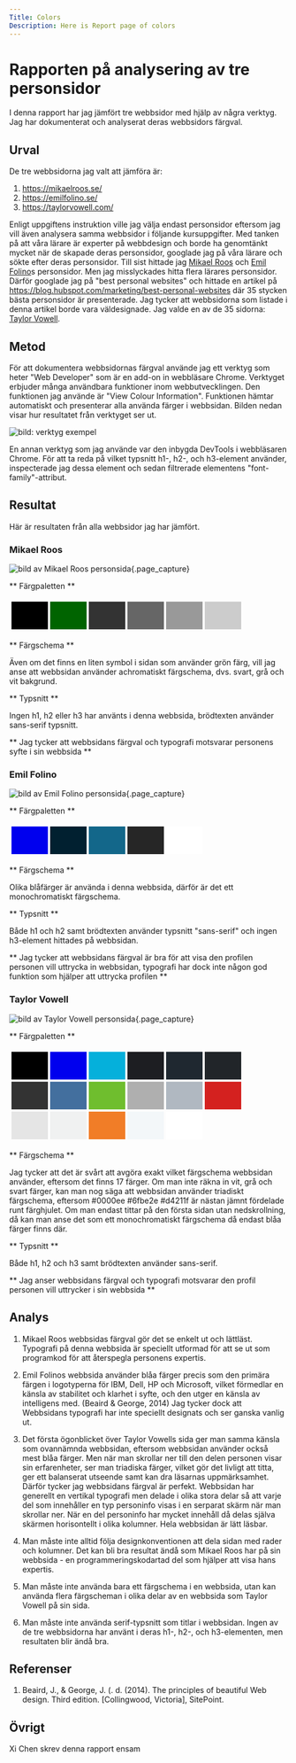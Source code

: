 ```yaml
---
Title: Colors
Description: Here is Report page of colors
---
```


Rapporten på analysering av tre personsidor
=======================

I denna rapport har jag jämfört tre webbsidor med hjälp av några verktyg. Jag har dokumenterat och analyserat deras webbsidors färgval.

Urval
-----------------------

De tre webbsidorna jag valt att jämföra är:
1. https://mikaelroos.se/
2. https://emilfolino.se/
3. https://taylorvowell.com/

Enligt uppgiftens instruktion ville jag välja endast personsidor eftersom jag vill även analysera samma webbsidor i följande kursuppgifter. Med tanken på att våra lärare är experter på webbdesign och borde ha genomtänkt mycket när de skapade deras personsidor, googlade jag på våra lärare och sökte efter deras personsidor. Till sist hittade jag [Mikael Roos](https://mikaelroos.se/) och [Emil Folino](https://emilfolino.se/)s personsidor. Men jag misslyckades hitta flera lärares personsidor. Därför googlade jag på "best personal websites" och hittade en artikel på https://blog.hubspot.com/marketing/best-personal-websites där 35 stycken bästa personsidor är presenterade. Jag tycker att webbsidorna som listade i denna artikel borde vara väldesignade. Jag valde en av de 35 sidorna: [Taylor Vowell](https://taylorvowell.com/). 

Metod
-----------------------

För att dokumentera webbsidornas färgval använde jag ett verktyg som heter "Web Developer" som är en add-on in webbläsare Chrome. Verktyget erbjuder många användbara funktioner inom webbutvecklingen. Den funktionen jag använde är "View Colour Information". Funktionen hämtar automatiskt och presenterar alla använda färger i webbsidan. Bilden nedan visar hur resultatet från verktyget ser ut.

![bild: verktyg exempel](%assets_url%/img/verktyg.png "verktyg exempel")

En annan verktyg som jag använde var den inbygda DevTools i webbläsaren Chrome. För att ta reda på vilket typsnitt h1-, h2-, och h3-element använder, inspecterade jag dessa element och sedan filtrerade elementens "font-family"-attribut. 

Resultat
-----------------------
Här är resultaten från alla webbsidor jag har jämfört.

### Mikael Roos

![bild av Mikael Roos personsida](%assets_url%/img/mikaelroos.png "bild av Mikael Roos personsida"){.page_capture}

** Färgpaletten **
<table style="border-spacing: 4px; border-collapse: separate">
<tr>
<td style="height: 50px; width: 50px; background-color: #000">
<td style="height: 50px; width: 50px; background-color: #006400">
<td style="height: 50px; width: 50px; background-color: #333">
<td style="height: 50px; width: 50px; background-color: #666">
<td style="height: 50px; width: 50px; background-color: #999">
<td style="height: 50px; width: 50px; background-color: #ccc">
</tr>
</table>

** Färgschema **

Även om det finns en liten symbol i sidan som använder grön färg, vill jag anse att webbsidan använder achromatiskt färgschema, dvs. svart, grå och vit bakgrund.

** Typsnitt **

Ingen h1, h2 eller h3 har använts i denna webbsida, brödtexten använder sans-serif typsnitt.

**  Jag tycker att webbsidans färgval och typografi motsvarar personens syfte i sin webbsida **

### Emil Folino

![bild av Emil Folino personsida](%assets_url%/img/emilfolino.png "bild av Emil Folino personsida"){.page_capture}

** Färgpaletten **
<table style="border-spacing: 4px; border-collapse: separate">
<tr>
<td style="height: 50px; width: 50px; background-color: #00e">
<td style="height: 50px; width: 50px; background-color: #012030">
<td style="height: 50px; width: 50px; background-color: #13678a">
<td style="height: 50px; width: 50px; background-color: #262626">
<td style="height: 50px; width: 50px; background-color: #fff">
</tr>
</table>

** Färgschema **

Olika blåfärger är använda i denna webbsida, därför är det ett monochromatiskt färgschema.

** Typsnitt **

Både h1 och h2 samt brödtexten använder typsnitt "sans-serif" och ingen h3-element hittades på webbsidan.

** Jag tycker att webbsidans färgval är bra för att visa den profilen personen vill uttrycka in webbsidan, typografi har dock inte någon god funktion som hjälper att uttrycka profilen **

### Taylor Vowell

![bild av Taylor Vowell personsida](%assets_url%/img/taylorvowell.png "bild av Taylor Vowell personsida"){.page_capture}

** Färgpaletten **
<table style="border-spacing: 4px; border-collapse: separate">
<tr>
<td style="height: 50px; width: 50px; background-color: #000">
<td style="height: 50px; width: 50px; background-color: #00e">
<td style="height: 50px; width: 50px; background-color: #05b0db">
<td style="height: 50px; width: 50px; background-color: #1d1e22">
<td style="height: 50px; width: 50px; background-color: #1f2830">
<td style="height: 50px; width: 50px; background-color: #212529">
</tr>
<tr>
<td style="height: 50px; width: 50px; background-color: #333">
<td style="height: 50px; width: 50px; background-color: #436f9e">
<td style="height: 50px; width: 50px; background-color: #6fbe2e">
<td style="height: 50px; width: 50px; background-color: #afafaf">
<td style="height: 50px; width: 50px; background-color: #b0b8c1">
<td style="height: 50px; width: 50px; background-color: #d4211f">
</tr>
<tr>
<td style="height: 50px; width: 50px; background-color: #e5e5e5">
<td style="height: 50px; width: 50px; background-color: #f0f1f1">
<td style="height: 50px; width: 50px; background-color: #f17d27">
<td style="height: 50px; width: 50px; background-color: #f3f7f9">
<td style="height: 50px; width: 50px; background-color: #fff">
</tr>
</table>

** Färgschema **

Jag tycker att det är svårt att avgöra exakt vilket färgschema webbsidan använder, eftersom det finns 17 färger. Om man inte räkna in vit, grå och svart färger, kan man nog säga att webbsidan använder triadiskt färgschema, eftersom #0000ee #6fbe2e #d4211f är nästan jämnt fördelade runt färghjulet. Om man endast tittar på den första sidan utan nedskrollning, då kan man anse det som ett monochromatiskt färgschema då endast blåa färger finns där.

** Typsnitt **

Både h1, h2 och h3 samt brödtexten använder sans-serif.

** Jag anser webbsidans färgval och typografi motsvarar den profil personen vill uttrycker i sin webbsida **

Analys
-----------------------

1. Mikael Roos webbsidas färgval gör det se enkelt ut och lättläst. Typografi på denna webbsida är speciellt utformad för att se ut som programkod för att återspegla personens expertis.

2. Emil Folinos webbsida använder blåa färger precis som den primära färgen i logotyperna för IBM, Dell, HP och Microsoft, vilket förmedlar en känsla av stabilitet och klarhet i syfte, och den utger en känsla av intelligens med. (Beaird & George, 2014) Jag tycker dock att Webbsidans typografi har inte speciellt designats och ser ganska vanlig ut.

3. Det första ögonblicket över Taylor Vowells sida ger man samma känsla som ovannämnda webbsidan, eftersom webbsidan använder också mest blåa färger. Men när man skrollar ner till den delen personen visar sin erfarenheter, ser man triadiska färger, vilket gör det livligt att titta, ger ett balanserat utseende samt kan dra läsarnas uppmärksamhet. Därför tycker jag webbsidans färgval är perfekt. Webbsidan har generellt en vertikal typografi men delade i olika stora delar så att varje del som innehåller en typ personinfo visas i en serparat skärm när man skrollar ner. När en del personinfo har mycket innehåll då delas själva skärmen horisontellt i olika kolumner. Hela webbsidan är lätt läsbar.

4. Man måste inte alltid följa designkonventionen att dela sidan med rader och kolumner. Det kan bli bra resultat ändå som Mikael Roos har på sin webbsida - en programmeringskodartad del som hjälper att visa hans expertis.

5. Man måste inte använda bara ett färgschema i en webbsida, utan kan använda flera färgscheman i olika delar av en webbsida som Taylor Vowell på sin sida. 

6. Man måste inte använda serif-typsnitt som titlar i webbsidan. Ingen av de tre webbsidorna har använt i deras h1-, h2-, och h3-elementen, men resultaten blir ändå bra.

Referenser
-----------------------

1. Beaird, J., & George, J. (. d. (2014). The principles of beautiful Web design. Third edition. [Collingwood, Victoria], SitePoint.


Övrigt
-----------------------

Xi Chen skrev denna rapport ensam
